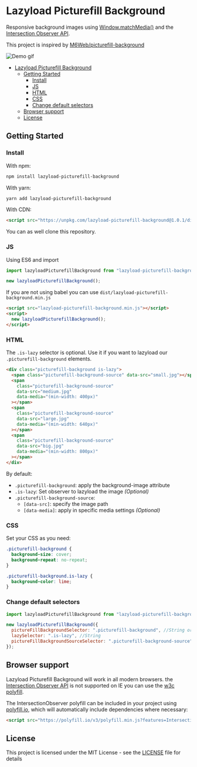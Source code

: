 # Lazyload Picturefill Background

Responsive background images using [Window.matchMedia()](https://developer.mozilla.org/en-US/docs/Web/API/Window/matchMedia) and the [Intersection Observer API](https://developer.mozilla.org/en-US/docs/Web/API/Intersection_Observer_API).

This project is inspired by [M6Web/picturefill-background](https://github.com/M6Web/picturefill-background)

![Demo gif](demo/demo.gif)

- [Lazyload Picturefill Background](#lazyload-picturefill-background)
  - [Getting Started](#getting-started)
    - [Install](#install)
    - [JS](#js)
    - [HTML](#html)
    - [CSS](#css)
    - [Change default selectors](#change-default-selectors)
  - [Browser support](#browser-support)
  - [License](#license)

## Getting Started

### Install

With npm:

```bash
npm install lazyload-picturefill-background
```

With yarn:

```bash
yarn add lazyload-picturefill-background
```

With CDN:

```html
<script src="https://unpkg.com/lazyload-picturefill-background@1.0.1/dist/lazyload-picturefill-background.min.js"></script>
```

You can as well clone this repository.

### JS

Using ES6 and import

```js
import lazyloadPicturefillBackground from "lazyload-picturefill-background";

new lazyloadPicturefillBackground();
```

If you are not using babel you can use `dist/lazyload-picturefill-background.min.js`

```html
<script src="lazyload-picturefill-background.min.js"></script>
<script>
  new lazyloadPicturefillBackground();
</script>
```

### HTML

The `.is-lazy` selector is optional. Use it if you want to lazyload our `.picturefill-background` elements.

```html
<div class="picturefill-background is-lazy">
  <span class="picturefill-background-source" data-src="small.jpg"></span>
  <span
    class="picturefill-background-source"
    data-src="medium.jpg"
    data-media="(min-width: 400px)"
  ></span>
  <span
    class="picturefill-background-source"
    data-src="large.jpg"
    data-media="(min-width: 640px)"
  ></span>
  <span
    class="picturefill-background-source"
    data-src="big.jpg"
    data-media="(min-width: 800px)"
  ></span>
</div>
```

By default:

- `.picturefill-background`: apply the background-image attribute
- `.is-lazy`: Set observer to lazyload the image _(Optional)_
- `.picturefill-background-source`:
  - `[data-src]`: specify the image path
  - `[data-media]`: apply in specific media settings _(Optional)_

### CSS

Set your CSS as you need:

```css
.picturefill-background {
  background-size: cover;
  background-repeat: no-repeat;
}

.picturefill-background.is-lazy {
  background-color: lime;
}
```

### Change default selectors

```js
import lazyloadPicturefillBackground from "lazyload-picturefill-background";

new lazyloadPicturefillBackground({
  pictureFillBackgroundSelector: ".picturefill-background", //String or node list
  lazySelector: ".is-lazy", //String
  pictureFillBackgroundSourceSelector: ".picturefill-background-source" //String
});
```

## Browser support

Lazyload Picturefill Background will work in all modern browsers. the [Intersection Observer API](https://developer.mozilla.org/en-US/docs/Web/API/Intersection_Observer_API) is not supported on IE you can use the [w3c polyfill](https://github.com/w3c/IntersectionObserver/tree/master/polyfill).

The IntersectionObserver polyfill can be included in your project using [polyfill.io](https://polyfill.io/v3/), which will automatically include dependencies where necessary:

```html
<script src="https://polyfill.io/v3/polyfill.min.js?features=IntersectionObserver"></script>
```

## License

This project is licensed under the MIT License - see the [LICENSE](LICENSE) file for details

